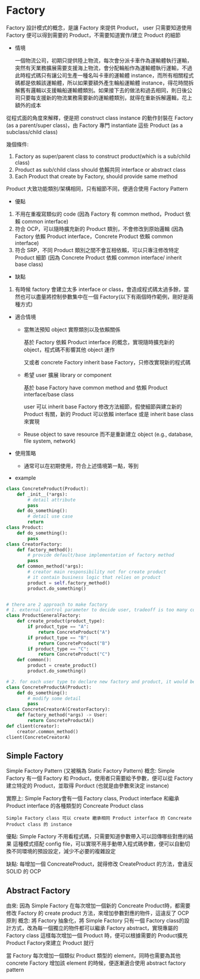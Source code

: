 # Factory
Factory 設計模式的概念，是讓 Factory 來提供 Product， user 只需要知道使用 Factory 便可以得到需要的 Product，不需要知道實作/建立 Product 的細節

- 情境

    一個物流公司，初期只提供陸上物流，每次會分派卡車作為運輸體執行運輸，突然有天業務擴展需要支援海上物流，會分配輪船作為運輸體執行運輸，不過此時程式碼只有讓公司生產一種名叫卡車的運輸體 instance，而所有相關程式碼都是依賴該運輸體，所以如果要額外產生輪船運輸體 instance，得花時間拆解舊有邏輯以支援輪船運輸體類別。如果接下去的做法和過去相同，則日後公司只要每支援新的物流業務需要新的運輸體類別，就得在重新拆解邏輯，花上額外的成本


從程式面的角度來解釋，便是把 construct class instance 的動作封裝在 Factory (as a parent/super class)，由 Factory 專門 instantiate 這些 Product (as a subclass/child class)

幾個條件:
1. Factory as super/parent class to construct product(which is a sub/child class)
2. Product as sub/child class should 依賴共同 interface or abstract class
3. Each Product that create by Factory, should provide same method

Product 大致功能類別/架構相同，只有細節不同，便適合使用 Factory Pattern

- 優點
1. 不用在重複寫類似的 code (因為 Factory 有 common method，Product 依賴 common interface)
2. 符合 OCP，可以隨時擴充新的 Product 類別，不會修改到原始邏輯 (因為 Factory 依賴 Product interface，Concrete Product 依賴 common interface)
3. 符合 SRP，不同 Product 類別之間不會互相依賴，可以只專注修改特定 Product 細節 (因為 Concrete Product 依賴 common interface/ inherit base class)

- 缺點
1. 有時候 factory 會建立太多 interface or class，會造成程式碼太過多餘，當然也可以盡量將控制參數集中在一個 Factory(以下有兩個時作範例，剛好是兩種方式)

- 適合情境
  - 當無法預知 object 實際類別以及依賴關係
    
    基於 Factory 依賴 Product interface 的概念，實現隨時擴充新的 object，程式碼不影響其他 object 運作
    
    又或者 concrete Factory inherit base Factory，只修改實現新的程式碼

  - 希望 user 擴展 library or component
    
    基於 base Factory have common method and 依賴 Product interface/base class

    user 可以 inherit base Factory 修改方法細節，假使細節與建立新的 Product 有關，新的 Product 可以依賴 interface 或是 inherit base class 來實現

  - Reuse object to save resource 而不是重新建立 object (e.g., database, file system, network)

- 使用策略
  - 通常可以在初期使用，符合上述情境第一點，等到

- example
```python
class ConcreteProduct(Product):
    def _init__(*args):
        # detail attribute
        pass
    def do_something():
        # detail use case
        return
class Product:
    def do_something():
        pass
class CreatorFactory:
    def factory_method():
        # provide default/base implementation of factory method
        pass
    def common_method(*args):
        # creator main responsibility not for create product
        # it contain business logic that relies on product
        product = self.factory_method()
        product.do_something()


# there are 2 approach to make factory
# 1. external control parameter to decide user, tradeoff is too many condition need to handle, make code be ugly
class ProductGeneralFactory:
    def create_product(product_type):
        if product_type == "A":
            return ConcreteProduct("A")
        if product_type == "B":
            return ConcreteProduct("B")
        if product_type == "C":
            return ConcreteProduct("C")
    def common():
        product = create_product()
        product.do_something()

# 2. for each user type to declare new factory and product, it would be more accurately 準確和固定, but too 多餘
class ConcreteProductA(Product):
    def do_something():
        # modify some detail
        pass
class ConcreteCreatorA(CreatorFactory):
    def factory_method(*args) -> User:
        return ConcreteProductA()
def client(creator):
    creator.common_method()
client(ConcreteCreatorA)
```


## Simple Factory
Simple Factory Pattern (又被稱為 Static Factory Pattern)
概念:
    Simple Factory 有一個 Factory 和 Product，使用者只需要給予參數，便可以從 Factory 建立特定的 Product，並取得 Porduct (也就是由參數來決定 instance)

實際上:
    Simple Factory會有一個 Factory class, Product interface 和繼承 Product interface 的各種類型的 Concreate Product class

    Simple Factory class 可以 create 繼承相同 Product interface 的 Concreate Product class 的 instance
優點:
    Simple Factory 不用看程式碼，只需要知道參數帶入可以回傳哪些對應的結果
    這種模式搭配 config file，可以實現不用手動帶入程式碼參數，便可以自動切換不同環境的預設設定，減少不必要的複雜設定

缺點:
    每增加一個 ConcreateProduct，就得修改 CreateProduct 的方法，會違反 SOLID 的 OCP


## Abstract Factory

由來:
    因為 Simple Factory 在每次增加一個新的 Concreate Product時，都需要修改 Factory 的 create product 方法，來增加參數對應的物件，這違反了 OCP 原則
概念:
    將 Factory 抽象化，將 Simple Factory 只有一個 Factory class的設計方式，改為每一個獨立的物件都可以繼承 Factory abstract，實現專屬的 Factory class
    這樣每次增加一個 Product 時，便可以根據需要的 Product擴充 Product Factory來建立 Product 就行


當 Factory 每次增加一個類似 Product 類型的 element，同時也需要為其他 concrete Factory 增加該 element 的時候，便逐漸適合使用 abstract factory pattern